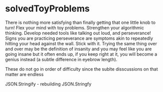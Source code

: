 # solvedToyProblems

There is nothing more satisfying than finally getting that one little knob to turn! Flex your mind with toy problems. Strengthen your algorithmic thinking. Develop needed tools like talking out loud, and perseverance! Signs you are practicing perseverance are symptoms akin to repeatedly hitting your head against the wall. Stick with it. Trying the same thing over and over may be the definition of insanity and you may feel like you are going insane but it often ends up, if you keep right at it, you will become a genius instead (a subtle difference in eyebrow length).

These do not go in order of difficulty since the sublte disscussions on that matter are endless

JSON.Stringify - rebuilding JSON.Stringfy 
